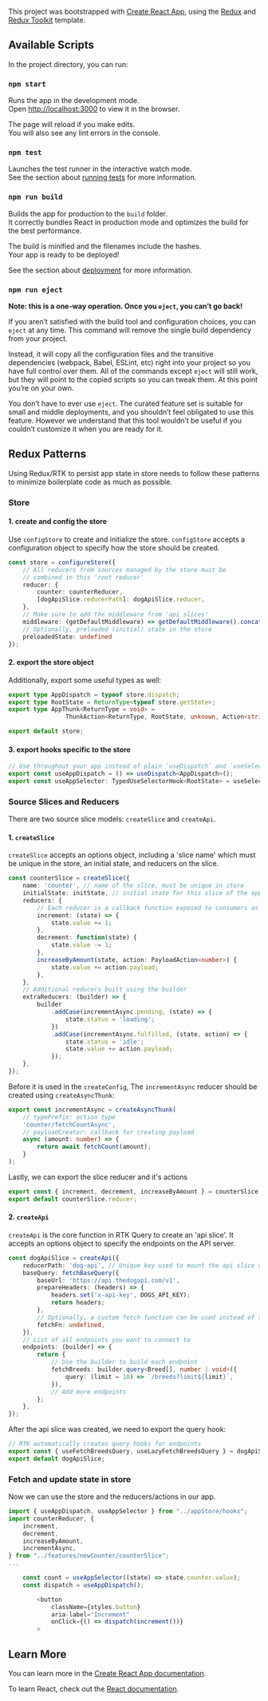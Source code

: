 This project was bootstrapped with [Create React App][1], using the [Redux][2] and [Redux Toolkit][3] template.

## Available Scripts

In the project directory, you can run:

### `npm start`

Runs the app in the development mode.<br />
Open [http://localhost:3000](http://localhost:3000) to view it in the browser.

The page will reload if you make edits.<br />
You will also see any lint errors in the console.

### `npm test`

Launches the test runner in the interactive watch mode.<br />
See the section about [running tests](https://facebook.github.io/create-react-app/docs/running-tests) for more information.

### `npm run build`

Builds the app for production to the `build` folder.<br />
It correctly bundles React in production mode and optimizes the build for the best performance.

The build is minified and the filenames include the hashes.<br />
Your app is ready to be deployed!

See the section about [deployment](https://facebook.github.io/create-react-app/docs/deployment) for more information.

### `npm run eject`

**Note: this is a one-way operation. Once you `eject`, you can’t go back!**

If you aren’t satisfied with the build tool and configuration choices, you can `eject` at any time. This command will remove the single build dependency from your project.

Instead, it will copy all the configuration files and the transitive dependencies (webpack, Babel, ESLint, etc) right into your project so you have full control over them. All of the commands except `eject` will still work, but they will point to the copied scripts so you can tweak them. At this point you’re on your own.

You don’t have to ever use `eject`. The curated feature set is suitable for small and middle deployments, and you shouldn’t feel obligated to use this feature. However we understand that this tool wouldn’t be useful if you couldn’t customize it when you are ready for it.

## Redux Patterns

Using Redux/RTK to persist app state in store needs to follow these patterns to minimize boilerplate code as much as possible.

### Store

#### 1. create and config the store
Use `configStore` to create and initialize the store. `configStore` accepts a configuration object to specify how the store should be created.

```ts
const store = configureStore({
    // All reducers from sources managed by the store must be 
    // combined in this 'root reducer'
    reducer: {
        counter: counterReducer,
        [dogApiSlice.reducerPath]: dogApiSlice.reducer,
    },
    // Make sure to add the middleware from 'api slices'
    middleware: (getDefaultMiddleware) => getDefaultMiddleware().concat(dogApiSlice.middleware),
    // Optionally, preloaded (initial) state in the store
    preloadedState: undefined
});
```

#### 2. export the store object
Additionally, export some useful types as well:

```ts
export type AppDispatch = typeof store.dispatch;
export type RootState = ReturnType<typeof store.getState>;
export type AppThunk<ReturnType = void> =
                ThunkAction<ReturnType, RootState, unknown, Action<string>>;

export default store;
```
#### 3. export hooks specific to the store

```ts
// Use throughout your app instead of plain `useDispatch` and `useSelector`
export const useAppDispatch = () => useDispatch<AppDispatch>();
export const useAppSelector: TypedUseSelectorHook<RootState> = useSelector;
```

### Source Slices and Reducers
There are two source slice models: `createSlice` and `createApi`.

#### 1. `createSlice` 

`createSlice` accepts an options object, including a 'slice name' which must be unique in the store, an initial state, and reducers on the slice.

```ts
const counterSlice = createSlice({
    name: 'counter', // name of the slice, must be unique in store
    initialState: initState, // initial state for this slice of the app state in store
    reducers: {
        // Each reducer is a callback function exposed to consumers as action.
        increment: (state) => {
            state.value += 1;
        },
        decrement: function(state) {
            state.value -= 1;
        },
        increaseByAmount(state, action: PayloadAction<number>) {
            state.value += action.payload;
        },
    },
    // Additional reducers built using the builder
    extraReducers: (builder) => {
        builder
            .addCase(incrementAsync.pending, (state) => {
                state.status = 'loading';
            })
            .addCase(incrementAsync.fulfilled, (state, action) => {
                state.status = 'idle';
                state.value += action.payload;
            });
    },
});
```

Before it is used in the `createConfig`, The `incrementAsync` reducer should be created using `createAsyncThunk`:

```ts
export const incrementAsync = createAsyncThunk(
    // typePrefix: action type
    'counter/fetchCountAsync',
    // payloadCreator: callback for creating payload
    async (amount: number) => {
        return await fetchCount(amount);
    }
);
```

Lastly, we can export the slice reducer and it's actions

```ts
export const { increment, decrement, increaseByAmount } = counterSlice.actions;
export default counterSlice.reducer;
```

#### 2. `createApi`

`createApi` is the core function in RTK Query to create an 'api slice'. It accepts an options object to specify the endpoints on the API server.

```ts
const dogApiSlice = createApi({
    reducerPath: 'dog-api', // Unique key used to mount the api slice onto the store
    baseQuery: fetchBaseQuery({
        baseUrl: 'https://api.thedogapi.com/v1',
        prepareHeaders: (headers) => {
            headers.set('x-api-key', DOGS_API_KEY);
            return headers;
        },
        // Optionally, a custom fetch function can be used instead of the built-in fetch function
        fetchFn: undefined,
    }),
    // List of all endpoints you want to connect to
    endpoints: (builder) => {
        return {
            // Use the builder to build each endpoint
            fetchBreeds: builder.query<Breed[], number | void>({
                query: (limit = 10) => `/breeds?limit${limit}`,
            }),
            // Add more endpoints
        };
    },
});
```
After the api slice was created, we need to export the query hook:

```ts
// RTK automatically creates query hooks for endpoints
export const { useFetchBreedsQuery, useLazyFetchBreedsQuery } = dogApiSlice;
export default dogApiSlice;
```

### Fetch and update state in store

Now we can use the store and the reducers/actions in our app.

```ts
import { useAppDispatch, useAppSelector } from "../appStore/hooks";
import counterReducer, {
    increment,
    decrement,
    increaseByAmount,
    incrementAsync,
} from "../features/newCounter/counterSlice";
...

    const count = useAppSelector((state) => state.counter.value);
    const dispatch = useAppDispatch();

        <button
            className={styles.button}
            aria-label="Increment"
            onClick={() => dispatch(increment())}
        >
```

## Learn More

You can learn more in the [Create React App documentation](https://facebook.github.io/create-react-app/docs/getting-started).

To learn React, check out the [React documentation](https://reactjs.org/).

[1]: https://github.com/facebook/create-react-app
[2]: https://redux.js.org/
[3]: https://redux-toolkit.js.org/
